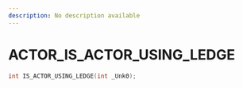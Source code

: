 ```yaml
---
description: No description available 
---
```


# ACTOR\_IS_ACTOR_USING_LEDGE

```cpp
int IS_ACTOR_USING_LEDGE(int _Unk0);
```